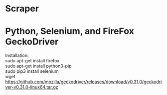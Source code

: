 # Scraper
# Python, Selenium, and FireFox GeckoDriver

Installation:<br>
sudo apt-get install firefox<br>
sudo apt-get install python3-pip<br>
sudo pip3 install selenium<br>
wget https://github.com/mozilla/geckodriver/releases/download/v0.31.0/geckodriver-v0.31.0-linux64.tar.gz
